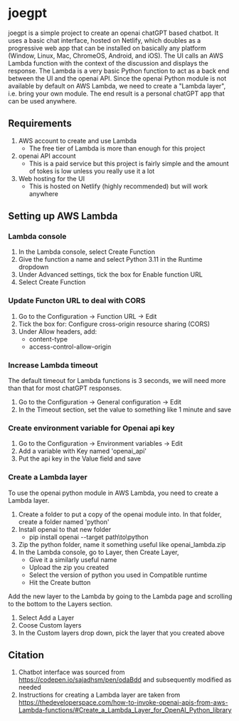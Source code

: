# joegpt

joegpt is a simple project to create an openai chatGPT based chatbot.  It uses a basic chat interface, hosted on Netlify, which doubles as a progressive web app that can be installed on basically any platform (Window, Linux, Mac, ChromeOS, Android, and iOS).  The UI calls an AWS Lambda function with the context of the discussion and displays the response. The Lambda is a very basic Python function to act as a back end between the UI and the openai API. Since the openai Python module is not available by default on AWS Lambda, we need to create a "Lambda layer", i.e. bring your own module.  The end result is a personal chatGPT app that can be used anywhere.

## Requirements
1. AWS account to create and use Lambda
    - The free tier of Lambda is more than enough for this project
2. openai API account
    - This is a paid service but this project is fairly simple and the amount of tokes is low unless you really use it a lot
3. Web hosting for the UI
    - This is hosted on Netlify (highly recommended) but will work anywhere

## Setting up AWS Lambda

### Lambda console
1. In the Lambda console, select Create Function
2. Give the function a name and select Python 3.11 in the Runtime dropdown
3. Under Advanced settings, tick the box for Enable function URL
4. Select Create Function

### Update Functon URL to deal with CORS
1. Go to the Configuration -> Function URL -> Edit
2. Tick the box for: Configure cross-origin resource sharing (CORS)
3. Under Allow headers, add:
    - content-type
    - access-control-allow-origin

### Increase Lambda timeout
The default timeout for Lambda functions is 3 seconds, we will need more than that for most chatGPT responses. 
1. Go to the Configuration -> General configuration -> Edit
2. In the Timeout section, set the value to something like 1 minute and save

### Create environment variable for Openai api key
1. Go to the Configuration -> Environment variables -> Edit
2. Add a variable with Key named 'openai_api'
3. Put the api key in the Value field and save

### Create a Lambda layer
To use the openai python module in AWS Lambda, you need to create a Lambda layer. 
1. Create a folder to put a copy of the openai module into. In that folder, create a folder named 'python'
2. Install openai to that new folder
    - pip install openai --target path\to\python
3. Zip the python folder, name it something useful like openai_lambda.zip
4. In the Lambda console, go to Layer, then Create Layer, 
    - Give it a similarly useful name
    - Upload the zip you created
    - Select the version of python you used in Compatible runtime
    - Hit the Create button

Add the new layer to the Lambda by going to the Lambda page and scrolling to the bottom to the Layers section. 
1. Select Add a Layer
2. Coose Custom layers
3. In the Custom layers drop down, pick the layer that you created above 


## Citation
1. Chatbot interface was sourced from https://codepen.io/sajadhsm/pen/odaBdd and subsequently modified as needed
2. Instructions for creating a Lambda layer are taken from https://thedeveloperspace.com/how-to-invoke-openai-apis-from-aws-Lambda-functions/#Create_a_Lambda_Layer_for_OpenAI_Python_library
